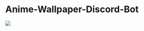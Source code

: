# Anime-Wallpaper-Discord-Bot

![](https://cdn.discordapp.com/attachments/591157769181069332/781823522661072936/unknown.png)
